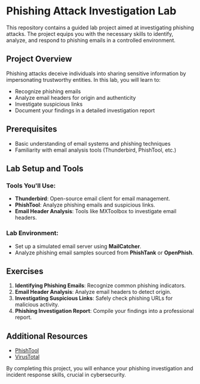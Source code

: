 # Phishing Attack Investigation Lab

This repository contains a guided lab project aimed at investigating phishing attacks. The project equips you with the necessary skills to identify, analyze, and respond to phishing emails in a controlled environment. 

## Project Overview

Phishing attacks deceive individuals into sharing sensitive information by impersonating trustworthy entities. In this lab, you will learn to:
- Recognize phishing emails
- Analyze email headers for origin and authenticity
- Investigate suspicious links
- Document your findings in a detailed investigation report

## Prerequisites

- Basic understanding of email systems and phishing techniques
- Familiarity with email analysis tools (Thunderbird, PhishTool, etc.)

## Lab Setup and Tools

### Tools You'll Use:
- **Thunderbird**: Open-source email client for email management.
- **PhishTool**: Analyze phishing emails and suspicious links.
- **Email Header Analysis**: Tools like MXToolbox to investigate email headers.

### Lab Environment:
- Set up a simulated email server using **MailCatcher**.
- Analyze phishing email samples sourced from **PhishTank** or **OpenPhish**.

## Exercises

1. **Identifying Phishing Emails**: Recognize common phishing indicators.
2. **Email Header Analysis**: Analyze email headers to detect origin.
3. **Investigating Suspicious Links**: Safely check phishing URLs for malicious activity.
4. **Phishing Investigation Report**: Compile your findings into a professional report.

## Additional Resources
- [PhishTool](https://phishtool.com)
- [VirusTotal](https://www.virustotal.com)

By completing this project, you will enhance your phishing investigation and incident response skills, crucial in cybersecurity.
